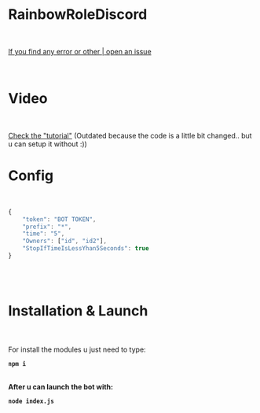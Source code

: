# RainbowRoleDiscord
<br>

[If you find any error or other | open an issue](https://github.com/HideakiAtsuyo/RainbowRoleDiscord/issues)

<br>

# Video
<br>

[Check the "tutorial"](https://www.youtube.com/watch?v=GJMjZCJ_VpI) (Outdated because the code is a little bit changed.. but u can setup it without :))

# Config
<br>

```js
{
	"token": "BOT TOKEN",
	"prefix": "*",
	"time": "5",
	"Owners": ["id", "id2"],
	"StopIfTimeIsLessYhan5Seconds": true
}
```
<br><br>
# Installation & Launch
<br>

<br>
For install the modules u just need to type:<b>

`npm i`

<br>After u can launch the bot with:<br>

`node index.js`
